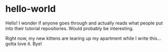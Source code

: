 # hello-world

Hello! I wonder if anyone goes through and actually reads what people put into their tutorial repositories. Would probably be interesting.

Right now, my new kittens are tearing up my apartment while I write this... gotta love it.
Bye!
